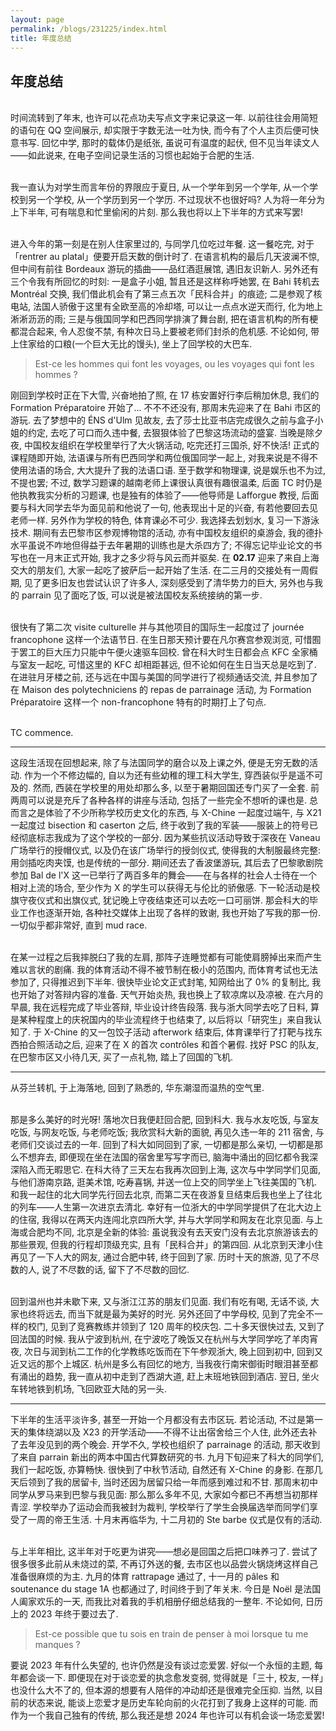 ```yaml
---
layout: page
permalink: /blogs/231225/index.html
title: 年度总结
---
```


## 年度总结

<br>时间流转到了年末, 也许可以花点功夫写点文字来记录这一年. 以前往往会用简短的语句在 QQ 空间展示, 却实限于字数无法一吐为快, 而今有了个人主页后便可快意书写. 回忆中学, 那时的载体仍是纸张, 虽说可有温度的起伏, 但不见当年读文人——如此说来, 在电子空间记录生活的习惯也起始于合肥的生活.

<br>我一直认为对学生而言年份的界限应于夏日, 从一个学年到另一个学年, 从一个学校到另一个学校, 从一个学历到另一个学历. 不过现状不也很好吗? 人为将一年分为上下半年, 可有喘息和忙里偷闲的片刻. 那么我也将以上下半年的方式来写罢!

<br>进入今年的第一刻是在别人住家里过的, 与同学几位吃过年餐. 这一餐吃完, 对于「rentrer au platal」便要开启天数的倒计时了. 在语言机构的最后几天波澜不惊, 但中间有前往 Bordeaux 游玩的插曲——品红酒逛展馆, 遇旧友识新人. 另外还有三个令我有所回忆的时刻: 一是盒子小姐, 暂且还是这样称呼她罢, 在 Bahi 转机去 Montréal 交换, 我们借此机会有了第三点五次「民科合并」的痕迹; 二是参观了核电站, 法国人骄傲于这里有全欧至高的冷却塔, 可以让一点点水逆天而行, 化为地上淅淅沥沥的雨; 三是与俄国同学和巴西同学排演了舞台剧, 把在语言机构的所有梗都混合起来, 令人忍俊不禁, 有种次日马上要被老师们封杀的危机感. 不论如何, 带上住家给的口粮(一个巨大无比的馒头), 坐上了回学校的大巴车.

> Est-ce les hommes qui font les voyages, ou les voyages qui font les hommes ?

刚回到学校时正在下大雪, 兴奋地拍了照, 在 17 栋安置好行李后稍加休息, 我们的 Formation Préparatoire 开始了... 不不不还没有, 那周末先迎来了在 Bahi 市区的游玩. 去了梦想中的 ÉNS d'Ulm 见故友, 去了莎士比亚书店完成很久之前与盒子小姐的约定, 去吃了可口而久违中餐, 去狠狠体验了巴黎这场流动的盛宴. 当晚是除夕夜, 中国校友组织在学校里举行了大火锅活动, 吃完还打三国杀, 好不快活! 正式的课程随即开始, 法语课与所有巴西同学和两位俄国同学一起上, 对我来说是不得不使用法语的场合, 大大提升了我的法语口语. 至于数学和物理课, 说是娱乐也不为过, 不提也罢; 不过, 数学习题课的越南老师上课很认真很有趣很温柔, 后面 TC 时仍是他执教我实分析的习题课, 也是独有的体验了——他导师是 Lafforgue 教授, 后面要与科大同学去华为面见前和他说了一句, 他表现出十足的兴奋, 有若他要回去见老师一样. 另外作为学校的特色, 体育课必不可少. 我选择去划划水, 复习一下游泳技术. 期间有去巴黎市区参观博物馆的活动, 亦有中国校友组织的桌游会, 我的德扑水平虽说不咋地但得益于去年暑期的训练也是大杀四方了; 不得忘记毕业论文的书写也在一月末正式开始, 我才之多少将与风云而并驱矣. 在 **02.17** 迎来了来自上海交大的朋友们, 大家一起吃了披萨后一起开始了生活. 在二三月的交接处有一周假期, 见了更多旧友也尝试认识了许多人, 深刻感受到了清华势力的巨大, 另外也与我的 parrain 见了面吃了饭, 可以说是被法国校友系统接纳的第一步. 

<br>很快有了第二次 visite culturelle 并与其他项目的国际生一起度过了 journée francophone 这样一个法语节日. 在生日那天预计要在凡尔赛宫参观浏览, 可惜囿于罢工的巨大压力只能中午便火速驱车回校. 曾在科大时生日都会点 KFC 全家桶与室友一起吃, 可惜这里的 KFC 却相距甚远, 但不论如何在生日当天总是吃到了. 在进驻月牙楼之前, 还与远在中国与美国的同学进行了视频通话交流, 并且参加了在 Maison des polytechniciens 的 repas de parrainage 活动, 为 Formation Préparatoire 这样一个 non-francophone 特有的时期打上了句点.

<br> TC commence.

---

这段生活现在回想起来, 除了与法国同学的磨合以及上课之外, 便是无穷无数的活动. 作为一个不修边幅的, 自以为还有些幼稚的理工科大学生, 穿西装似乎是遥不可及的. 然而, 西装在学校里的用处却那么多, 以至于暑期回国还专门买了一全套. 前两周可以说是充斥了各种各样的讲座与活动, 包括了一些完全不想听的课也是. 总而言之是体验了不少所称学校历史文化的东西, 与 X-Chine 一起度过端午, 与 X21 一起度过 bisection 和 caserton 之后, 终于收到了我的军装——服装上的符号已经彻底标志我成为了这个学校的一部分. 因为某些抗议活动导致于深夜在 Vaneau 广场举行的授帽仪式, 以及仍在该广场举行的授剑仪式, 使得我的大制服最终完整: 用剑插吃肉夹馍, 也是传统的一部分. 期间还去了香波堡游玩, 其后去了巴黎歌剧院参加 Bal de l'X 这一已举行了两百多年的舞会——在与各样的社会人士待在一个相对上流的场合, 至少作为 X 的学生可以获得无与伦比的骄傲感. 下一轮活动是校旗守夜仪式和出旗仪式, 犹记晚上守夜结束还可以去吃一口可丽饼. 那会科大的毕业工作也逐渐开始, 各种社交媒体上出现了各样的致谢, 我也开始了写我的那一份. 一切似乎都非常好, 直到 mud race.

<br>在某一过程之后我摔脱臼了我的左肩, 那阵子连睡觉都有可能使肩膀掉出来而产生难以言状的剧痛. 我的体育活动不得不被节制在极小的范围内, 而体育考试也无法参加了, 只得推迟到下半年. 很快毕业论文正式封笔, 知网给出了 0% 的复制比, 我也开始了对答辩内容的准备. 天气开始炎热, 我也换上了软凉席以及凉被. 在六月的早晨, 我在远程完成了毕业答辩, 毕业设计终告段落. 我与浙大同学去吃了日料, 算是某种程度上的庆祝国内的毕业流程终于也结束了, 以后将以「研究生」来自我认知了. 于 X-Chine 的又一包饺子活动 afterwork 结束后, 体育课举行了打靶与找东西拍合照活动之后, 迎来了在 X 的首次 contrôles 和首个暑假. 找好 PSC 的队友, 在巴黎市区又小待几天, 买了一点礼物, 踏上了回国的飞机.

---

从芬兰转机, 于上海落地, 回到了熟悉的, 华东潮湿而温热的空气里.

<br>那是多么美好的时光呀! 落地次日我便赶回合肥, 回到科大. 我与水友吃饭, 与室友吃饭, 与网友吃饭, 与老师吃饭; 我欣赏科大新的面貌, 再见久违一年的 211 宿舍, 与老师们交谈过去的一年. 回到了科大如同回到了家, 一切都是那么亲切, 一切都是那么不想弃去, 即便现在坐在法国的宿舍里写写字而已, 脑海中涌出的回忆都令我深深陷入而无暇思它. 在科大待了三天左右我再次回到上海, 这次与中学同学们见面, 与他们游南京路, 逛美术馆, 吃寿喜锅, 并送一位上交的同学坐上飞往美国的飞机. 和我一起住的北大同学先行回去北京, 而第二天在夜游复旦结束后我也坐上了往北的列车——人生第一次进京去清北. 幸好有一位浙大的中学同学提供了在北大边上的住宿, 我得以在两天内连闯北京四所大学, 并与大学同学和网友在北京见面. 与上海或合肥均不同, 北京是全新的体验: 虽说我没有去天安门没有去北京旅游该去的那些景观, 但我的行程却顶级充实, 且有「民科合并」的第四回. 从北京到天津小住再见了一下人大的网友, 通过合肥中转, 终于回到了家. 历时十天的旅游, 见了不尽数的人, 说了不尽数的话, 留下了不尽数的回忆.

<br>回到温州也并未歇下来, 又与浙江江苏的朋友们见面. 我们有吃有喝, 无话不谈, 大家也终将远去, 而当下就是最为美好的时光. 另外还回了中学母校, 见到了完全不一样的校门, 见到了竞赛教练并领到了 120 周年的校庆包. 二十多天很快过去, 又到了回法国的时候. 我从宁波到杭州, 在宁波吃了晚饭又在杭州与大学同学吃了羊肉宵夜, 次日与润到杭二工作的化学教练吃饭而在下午参观浙大, 晚上回到初中, 回到又近又远的那个上城区. 杭州是多么有回忆的地方, 当我夜行南宋御街时眼泪甚至都有涌出的趋势, 我一直从初中走到了西湖大道, 赶上末班地铁回到酒店. 翌日, 坐火车转地铁到机场, 飞回欧亚大陆的另一头.

---

下半年的生活平淡许多, 甚至一开始一个月都没有去市区玩. 若论活动, 不过是第一天的集体绕湖以及 X23 的开学活动——不得不让出宿舍给三个人住, 此外还去补了去年没见到的两个晚会. 开学不久, 学校也组织了 parrainage 的活动, 那天收到了来自 parrain 新出的两本中国古代算数研究的书. 九月下旬迎来了科大的同学们, 我们一起吃饭, 亦算畅快. 很快到了中秋节活动, 自然还有 X-Chine 的身影. 在那几天后领到了我的居留卡, 当时还因为居留只给一年而感到难过和不甘. 那周末初中同学从罗马来到巴黎与我见面: 那么那么多年不见, 大家如今都已不再想当初那样青涩. 学校举办了运动会而我被封为裁判, 学校举行了学生会换届选举而同学们享受了一周的帝王生活. 十月末再临华为, 十二月初的 Ste barbe 仪式是仅有的活动.

<br>与上半年相比, 这半年对于吃更为讲究——想必是回国之后把口味养刁了. 尝试了很多很多此前从未烧过的菜, 不再订外送的餐, 去市区也以品尝火锅烧烤这样自己准备很麻烦的为主. 九月的体育 rattrapage 通过了, 十一月的 pâles 和 soutenance du stage 1A 也都通过了, 时间终于到了年关末. 今日是 Noël 是法国人阖家欢乐的一天, 而我比对着我的手机相册仔细总结我的一整年. 不论如何, 日历上的 2023 年终于要过去了.

> Est-ce possible que tu sois en train de penser à moi lorsque tu me manques ?

要说 2023 年有什么失望的, 也许仍然是没有谈过恋爱罢. 好似一个永恒的主题, 每年都会谈一下. 即便现在对于谈恋爱的执念愈发变弱, 觉得就是「三十, 校友, 一样」也没什么大不了的, 但本源的想要有人陪伴的冲动却还是很难完全压抑. 当然, 以目前的状态来说, 能谈上恋爱才是历史车轮向前的火花打到了我身上这样的可能. 而作为一个我自己独有的传统, 那么我还是想 2024 年也许可以有机会谈一场恋爱罢!